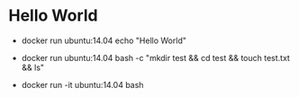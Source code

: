 # Hello World
  * docker run ubuntu:14.04 echo "Hello World"

  <!-- 複合指令：創建 test 資料夾在根目錄底下，並建立一個 test.txt 檔案且用 ls 秀出  -->
  * docker run ubuntu:14.04 bash -c "mkdir test && cd test && touch test.txt && ls"

  * docker run -it  ubuntu:14.04 bash
